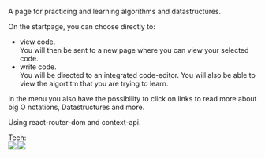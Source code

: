 A page for practicing and learning algorithms and datastructures.

On the startpage, you can choose directly to:
* view code. </br> You will then be sent to a new page where you can view your selected code.
* write code. </br> You will be directed to an integrated code-editor. You will also be able to view the algortitm that you are trying to learn.

In the menu you also have the possibility to click on links to read more about big O notations, Datastructures and more.

Using react-router-dom and context-api.

Tech: <br>
<img align="left" src="https://img.shields.io/badge/-React-white?style=for-the-badge&logo=React&logoColor=#61DAFB"/>
<img align="left" src="https://img.shields.io/badge/-Styled%20Components-white?style=for-the-badge&logo=styled-components&logoColor=DB7093" />
